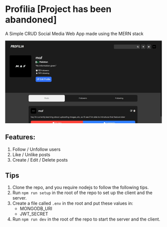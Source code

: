 # Profilia [Project has been abandoned]
A Simple CRUD Social Media Web App made using the MERN stack

![profilia image](https://raw.githubusercontent.com/mafgit/Profilia/master/profilia.jpg)

## Features:
1) Follow / Unfollow users
1) Like / Unlike posts
1) Create / Edit / Delete posts

## Tips
1) Clone the repo, and you require nodejs to follow the following tips.
1) Run `npm run setup` in the root of the repo to set up the client and the server.
1) Create a file called `.env` in the root and put these values in:
    - MONGODB_URI
    - JWT_SECRET
1) Run `npm run dev` in the root of the repo to start the server and the client.

